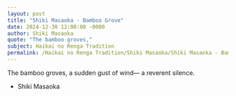 ```yaml
---
layout: post
title: "Shiki Masaoka - Bamboo Grove"
date: 2024-12-30 12:00:00 -0000
author: Shiki Masaoka
quote: "The bamboo groves,"
subject: Haikai no Renga Tradition
permalink: /Haikai no Renga Tradition/Shiki Masaoka/Shiki Masaoka - Bamboo Grove
---
```


The bamboo groves,
a sudden gust of wind—
a reverent silence.

- Shiki Masaoka
